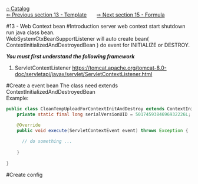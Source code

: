 <a href="https://github.com/billchen198318/bamboobsc/blob/master/core-doc/dev-docs/00-Catalog.md">⌂ Catalog</a><br/>
<a href="https://github.com/billchen198318/bamboobsc/blob/master/core-doc/dev-docs/13-Template.md">⇦ 
Previous section 13 - Template</a>
&nbsp;&nbsp;&nbsp;&nbsp;&nbsp;
<a href="https://github.com/billchen198318/bamboobsc/blob/master/core-doc/dev-docs/15-Formula.md">⇨ 
Next section 15 - Formula</a>


#13 - Web Context bean
#Introduction
server web context start shutdown run java class bean.<br>
WebSystemCtxBeanSupportListener will auto create bean( ContextInitializedAndDestroyedBean ) do event for INITIALIZE or DESTROY.


***You must first understand the following framework***<br/>
1. ServletContextListener https://tomcat.apache.org/tomcat-8.0-doc/servletapi/javax/servlet/ServletContextListener.html<br/>

#Create a event bean
The class need extends ContextInitializedAndDestroyedBean<br/>
Example:
```JAVA
public class CleanTempUploadForContextInitAndDestroy extends ContextInitializedAndDestroyedBean {
	private static final long serialVersionUID = 5017459384696932226L;

	@Override
	public void execute(ServletContextEvent event) throws Exception {
	  
	  // do something ...
	  
	}
	
}
```

#Create config


